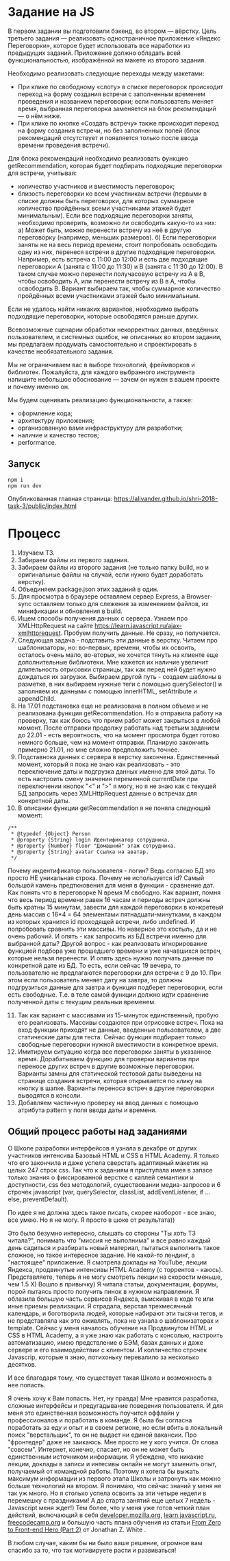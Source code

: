 # Задание на JS
В первом задании вы подготовили бэкенд, во втором — вёрстку. Цель третьего задания — реализовать одностраничное приложение «Яндекс Переговорки», которое будет использовать все наработки из предыдущих заданий. Приложение должно обладать всей функциональностью, изображённой на макете из второго задания.

Необходимо реализовать следующие переходы между макетами:

* При клике по свободному «слоту» в списке переговорок происходит переход на форму создания встречи с заполненным временем проведения и названием переговорки; если пользователь меняет время, выбранная переговорка заменяется на блок рекомендаций — о нём ниже.
* При клике по кнопке «Создать встречу» также происходит переход на форму создания встречи, но без заполненных полей (блок рекомендаций отсутствует и появляется только после ввода времени проведения встречи).

Для блока рекомендаций необходимо реализовать функцию getRecommendation, которая будет подбирать подходящие переговорки для встречи, учитывая:

* количество участников и вместимость переговорок;
* близость переговорки ко всем участникам встречи (первыми в списке должны быть переговорки, для которых суммарное количество пройдённых всеми участниками этажей будет минимальным). Если все подходящие переговорки заняты, необходимо проверить, возможно ли освободить какую-то из них:
  а) Может быть, можно перенести встречу из неё в другую переговорку (например, меньших размеров).
  б) Если переговорки заняты не на весь период времени, стоит попробовать освободить одну из них, перенеся встречи в другие подходящие переговорки. Например, есть встреча с 11:00 до 12:00 и есть две подходящие переговорки А (занята с 11:00 до 11:30) и B (занята c 11:30 до 12:00). В таком случае можно перенести получасовую встречу из A в B, чтобы освободить А, или перенести встречу из B в A, чтобы освободить B. Вариант выбираем так, чтобы суммарное количество пройдённых всеми участниками этажей было минимальным.

Если не удалось найти никаких вариантов, необходимо выбрать подходящие переговорки, которые освободятся раньше других.

Всевозможные сценарии обработки некорректных данных, введённых пользователем, и системных ошибок, не описанных во втором задании, мы предлагаем продумать самостоятельно и спроектировать в качестве необязательного задания.

Мы не ограничиваем вас в выборе технологий, фреймворков и библиотек. Пожалуйста, для каждого выбранного инструмента напишите небольшое обоснование — зачем он нужен в вашем проекте и почему именно он.

Мы будем оценивать реализацию функциональности, а также:

* оформление кода;
* архитектуру приложения;
* организованную вами инфраструктуру для разработки;
* наличие и качество тестов;
* performance.



## Запуск
```
npm i
npm run dev
```

Опубликованная главная страница: https://alivander.github.io/shri-2018-task-3/public/index.html


# Процесс

1. Изучаем ТЗ.
2. Забираем файлы из первого задания.
3. Забираем файлы из второго задания (не только папку build, но и оригинальные файлы на случай, если нужно будет доработать верстку).
4. Объединяем package.json этих заданий в один.
5. Для просмотра в браузере оставляем сервер Express, а Browser-sync оставляем только для слежения за изменением файлов, их минификации и обновления в build.
6. Ищем способы получения данных с сервера. Узнаем про XMLHttpRequest на сайте https://learn.javascript.ru/ajax-xmlhttprequest. Пробуем получить данные. Не сразу, но получается.
7. Следующая задача - подставить эти данные в верстку. Читаем про шаблонизаторы, но: во-первых, времени, чтобы их освоить, осталось очень мало, во-вторых, не хочется тянуть на клиенте еще дополнительные библиотеки. Мне кажется их наличие увеличит длительность отрисовки страницы, так как перед ней будет нужно дождаться их загрузки. Выбираем другой путь - создаем шаблоны в разметке, в них выбираем нужные теги с помощью querySelector() и заполняем их данными с помощью innerHTML, setAttribute и appendChild.
8. На 17.01 подстановка еще не реализована в полном объеме и не реализована функция getRecommendation. Но я отправила работу на проверку, так как боюсь что прием работ может закрыться в любой момент. После отправки продолжу работать над третьим заданием до 22.01 - есть вероятность, что на момент просмотра будет готово немного больше, чем на момент отправки. Планирую закончить примерно 21.01, но мне сложно предположить точнее.
9. Подставнока данных с сервера в верстку закончена. Единственный момент, который я пока не знаю как реализовать - это переключение даты и подгрузка данных именно для этой даты. То есть настроить смену значения переменной currentDate при переключении кнопок "<" и ">" я могу, но я не знаю как с текущей БД запросить через XMLHttpRequest данные о встречах для конкретной даты.
10. В описании функции getRecommendation я не поняла следующий момент:
```
/**
 * @typedef {Object} Person
 * @property {String} login Идентификатор сотрудника.
 * @property {Number} floor "Домашний" этаж сотрудника.
 * @property {String} avatar Ссылка на аватар.
 */
 ```
Почему индентификатор пользователя - логин? Ведь согласно БД это просто НЕ уникальная строка. Почему не используется id?
Самый большой камень предткновения для меня в функции - сравнение дат. Как понять что в переговорке N время M свободно. Как вариант, помня что весь период времени равен 16 часам и периоды встреч должны быть кратны 15 минутам, завести для каждой переговорки в конкретеый день массив с 16*4 = 64 элементами пятнадцати-минутками, в каждом из которых хранится id проходящей встречи, либо undefined. И попробовать сравнить эти массивы. Но наверное это костыль, да и не очень рабочий. И опять - как запросить из БД встречи именно для выбранной даты?
Другой вопрос - как реализовать игнорирование функцией подбора уже прошедшего времени и уже начавшихся встреч, которые нельзя перенести. И опять здесь нужно получать данные по конкретной дате из БД. То есть, если сейчас 19 вечера, то пользователю не предлагаются переговорки для встречи с 9 до 10. При этом если пользователь меняет дату на завтра, то должны подгрузиться данные для завтра и функция подберет переговорки, если есть свободные. Т.е. в теле самой функции должно идти сравнение полученной даты с текущим реальныи временем.

11. Так как вариант с массивами из 15-минуток единственный, пробую его реализовать. Массивы создаются при отрисовке встреч. Пока на вход функции приходят не данные, введенные пользователем, а две статические даты для теста. Сейчас функция подбирает только свободные переговорки нужной вместимости в конкретное время.
12. Имитируем ситуацию когда все переговорки заняты в указанное время. Дорабатываем функцию для проверки вариантов при переносе других встреч в другие возможные переговорки. Варианты замны для статической тестовой даты выведены на странице создания встречи, которая открывается по клику на кнопку в шапке. Варианты переноса встреч в другие переговорки выводятся в консоли.
13. Добавляем частичную проверку на ввод данных с помощью атрибута pattern у поля ввода даты и времени.



## Общий процесс работы над заданиями

О Школе разработки интерфейсов я узнала в декабре от других участников интенсива Базовый HTML и CSS в HTML Academy. Я только что его закончила и даже успела сверстать адаптивный макетик на целых 247 строк css. Так что к заданиям я приступала имея в запасе только знания о фиксированной верстке с каплей семантики и доступности, css без методологий, существовании медиа-запросов и 6 строчек javascript (var, querySelector, classList, addEventListener, if ... else, preventDefault).

По идее я не должна здесь такое писать, скорее наоборот - все знаю, все умею. Но я не могу. Я просто в шоке от результата))

Это было безумно интересно, слышать со стороны "Ты хоть ТЗ читала?", понимать что "миссия не выполнима" и все равно каждый день садиться и разбирать новый материал, пытаться выполнить такое сложное, но такое интересное задание. Не какой-то лендинг, а "настоящее" приложение. Я смотрела доклады на YouTube, лекции Яндекса, продвинутые интенсивы HTML Academy (с торрентов - каюсь). Представляете, теперь я не могу смотреть лекции на скорости меньше, чем 1.5 X) Вошло в привычку) Я читала статьи, документации, форумы, порой пытаясь просто получить пинок в нужном направлении. Я облазила большую часть сервисов Яндекса, выискивая в коде те или иные приемы реализации. Я страдала, верстая трехмесячный календарь, и боготворила людей, которые набирают эти тысячи тегов, и не представляла как это оживлять, пока не узнала о шаблонизаторах и template. Сейчас у меня началось обучение на Продвинутом HTML и CSS в HTML Academy, а я уже знаю как работать с консолью, настроить автоматизацию, имею предствление о БЭМ, базах данных и даже сервере и его взаимодействии с клиентом. И колличество строчек Javascrip, которые я знаю, потихоньку перевалило за несколько десятков.

И все благодаря тому, что существует такая Школа и возможность в нее попасть.

Я очень хочу к Вам попасть. Нет, ну правда) Мне нравится разработка, сложные интерфейсы и предугадывание поведения пользователя. И для меня это единственная возможность поучится оффлайн у профессионалов и поработать в команде. Я была бы согласна поработать за еду и опыт и в своем регионе, но если вбить в локальный поиск "верстальщик", то он не выдаст ни единой вакансии. Про "фронтедер" даже не заикаюсь. Мне просто не у кого учится. От слова "совсем". Интернет, конечно, спасает, но он не может быть единственным источником информации. Я убеждена, что никакие лекции, доклады в записи и интесивы онлайн не могут заменить опыт, получаемый от командной работы. Поэтому я хотела бы выжать максимум информации из первого этапа Школы и затронуть как можно больше технологий на втором.
Я понимаю, что сейчас знаний у меня не так уж много. Но я столько успела освоить за эти четыре недели в перемешку с праздниками! А до старта занятий еще целых 7 недель - Javascript меня ждет!) Тем более, что у меня уже готов четкий план действий, включающий в себя [developer.mozilla.org](https://developer.mozilla.org/ru/docs/Learn/Getting_started_with_the_web/JavaScript_basics), [learn.javascript.ru](https://learn.javascript.ru), [freecodecamp.org](https://www.freecodecamp.org) и большую часть плана обучения из статьи [From Zero to Front-end Hero (Part 2)](https://medium.com/russian/от-нуля-до-героя-фронтенда-часть-2-25f19e56eb29) от Jonathan Z. White .

В любом случае, каким бы ни было ваше решение, огромное вам спасибо за то, что так мотивируете расти и развиваться!
